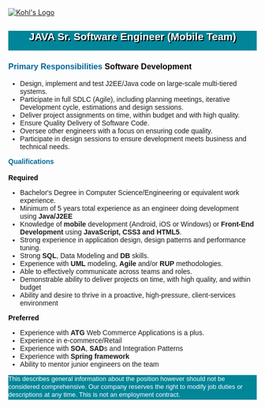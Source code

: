 <html lang="en">
<head>
	<title>Kohl's Sr. Java Engineer</title>
	<style type=text/css>
			img {
				Display: block;
				margin-left: Auto;
				margin-right: Auto;
			}
			#main {
				Display: block;
				text-shadow: 2px 2px #000000;
				background-color: #008599;
				vertical-align: middle;
				height:40px
			}
			#footer {
				background-color: #008599;
			}
	</style>
</head>
<body>
	<a href="http://kohlscareers.com/"> 
		<img src="http://kohlscareers.com/wp-content/uploads/copy-kohls-careers.png" alt="Kohl's Logo"/>
	</a>
	<div id="main">
		<span style="color: #ffffff">
			<font style="font-family: arial, sans-serif" align="center"><strong><h2>JAVA Sr. Software Engineer (Mobile Team)</h2></strong></font>
		</span>
	</div>
		<span style="background: white"> 
			<span style="color: #006699">
				<font style="font-family: arial, sans-serif">
					<h3><strong>Primary Responsibilities</strong>
				</font>
			</span>
		</span>
		<span style="color: black">
			<font style="font-family: arial, sans-serif">
				<span style="background: white">
					<strong>Software Development</strong></h3>
				</span>
			</font>
		</span>
	<ul dir="ltr">
		<font style="font-family: arial, sans-serif">
			<font style="font-size: default">
				<li>Design, implement and test J2EE/Java code on large-scale multi-tiered systems.</li>
				<li>Participate in full SDLC (Agile), including planning meetings, iterative Development cycle, estimations and design sessions.</li>
				<li>Deliver project assignments on time, within budget and with high quality.</li>
				<li>Ensure Quality Delivery of Software Code.</li>
				<li>Oversee other engineers with a focus on ensuring code quality.</li>
				<li>Participate in design sessions to ensure development meets business and technical needs.</li>
			</font>
		</font>
	</ul>
		<span style="background: white">
			<span style="color: #006699">
				<font style="font-family: arial, sans-serif">
					<font style="font-size: default"><strong>Qualifications</strong></font>
				</font>
			</span>
		</span>	
		<br>
		<br>
		<span style="color: black">
			<font style="font-family: arial, sans-serif">
				<span style="background: white">
					<font style="font-size: default"><strong>Required</strong></font>
				</span>
			</font>
		</span>
	<ul dir="ltr">
		<font style="font-family: arial, sans-serif">
			<font style="font-size: default">
				<li>Bachelor's Degree in Computer Science/Engineering or equivalent work experience.</li>
				<li>Minimum of 5 years total experience as an engineer doing development using <strong>Java/J2EE</strong></li>
				<li>Knowledge of <strong>mobile</strong> development (Android, iOS or Windows) or<strong> Front-End Development </strong>using <strong>JavaScript, CSS3 and HTML5</strong>.</li>
				<li>Strong experience in application design, design patterns and performance tuning.</li>
				<li>Strong <strong>SQL</strong>, Data Modeling and <strong>DB</strong> skills.</li>
				<li>Experience with <strong>UML</strong> modeling, <strong>Agile</strong> and/or <strong>RUP</strong> methodologies.</li>
				<li>Able to effectively communicate across teams and roles.</li>
				<li>Demonstrable ability to deliver projects on time, with high quality, and within budget</li>
				<li>Ability and desire to thrive in a proactive, high-pressure, client-services environment</li>
			</font>
		</font>
	</ul>
		<span style="background: white">
			<span style="color: black">
				<font style="font-family: arial, sans-serif">
					<font style="font-size: default"><strong>Preferred</strong></font>
				</font>
			</span>
		</span>
	<ul dir="ltr">
		<font style="font-family: arial, sans-serif">
			<font style="font-size: default">
				<li>Experience with <strong>ATG</strong> Web Commerce Applications is a plus.</li>
				<li>Experience in e-commerce/Retail</li>
				<li>Experience with <strong>SOA</strong>, <strong>SAD</strong>s and Integration Patterns</li>
				<li>Experience with <strong>Spring</strong><strong> framework</strong></li>
				<li>Ability to mentor junior engineers on the team</li>
			</font>
		</font>
	</ul>
	<div id="footer" style="line-height: 16px; font-family: 'Lucida Grande', 'Lucida Sans', Verdana, Georgia, Helvetica, Arial; font-size: 11px">
		<p style="padding-bottom: 2px">
			<span style="color: #ffffff">
				<font style="font-family: arial, sans-serif">
					<font style="font-size: small">This describes general information about the position however should not be considered comprehensive. Our company reserves the right to modify job duties or descriptions at any time. This is not an employment contract.</font>
				</font>
			</span>
		</p>
	</div>
	</body>
</html>
